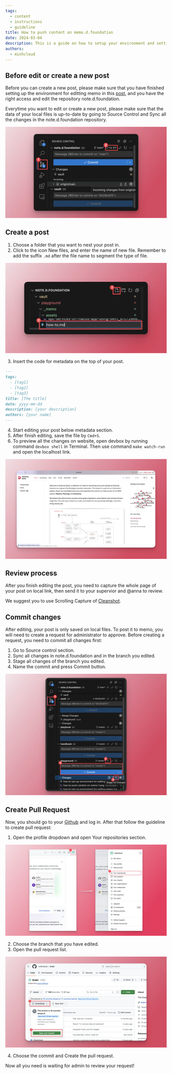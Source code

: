 ```yaml
---
tags:
  - content
  - instructions
  - guideline
title: How to push content on memo.d.foundation
date: 2024-03-04
description: This is a guide on how to setup your environment and settings to push content to our notes website, note.d.foundation.
authors:
  - minhcloud
---
```


## Before edit or create a new post
Before you can create a new post, please make sure that you have finished setting up the environment for editting memo in this [post](https://memo.d.foundation/playground/_memo/how-to-set-up-environment-for-editing-memo/), and you have the right access and edit the repository note.d.foundation. 

Everytime you want to edit or create a new post, please make sure that the data of your local files is up-to-date by going to Source Control and Sync all the changes in the note.d.foundation repository.

![](assets/how-to-push-content-on-note-d_how-to-push-content-on-memo-1.webp)

## Create a post 
1. Choose a folder that you want to nest your post in.
2. Click to the icon New files, and enter the name of new file. Remember to add the suffix `.md` after the file name to segment the type of file. 

![](assets/how-to-push-content-on-note-d_how-to-push-content-on-memo-5.webp)

3. Insert the code for metadata on the top of your post. 

```md
---
tags: 
  - [tag1]
  - [tag2]
  - [tag3]
title: [The title]
date: yyyy-mm-dd
description: [your description]
authors: [your name]
---
```

4. Start editing your post below metadata section.
5. After finish editing, save the file by `Cmd+S`.
6. To preview all the changes on website, open devbox by running command `devbox shell` in Terminal. Then use command `make watch-run` and open the localhost link. 

![](assets/how-to-push-content-on-note-d_how-to-set-up-environment-for-editing-memo-2.webp)

## Review process
After you finish editing the post, you need to capture the whole page of your post on local link, then send it to your supervior and @anna to review. 

We suggest you to use Scrolling Capture of [Cleanshot](https://cleanshot.com/).

## Commit changes 
After editing, your post is only saved on local files. To post it to memo, you will need to create a request for administrator to approve. Before creating a request, you need to commit all changes first:
1. Go to Source control section.
2. Sync all changes in note.d.foundation and in the branch you edited.
3. Stage all changes of the branch you edited.
4. Name the commit and press Commit button.

![](assets/how-to-push-content-on-note-d_how-to-push-content-on-memo-2.webp)

## Create Pull Request 
Now, you should go to your [Github](https://github.com/) and log in. After that follow the guideline to create pull request: 

1. Open the profile dropdown and open Your repositories section.

![](assets/how-to-push-content-on-note-d_how-to-push-content-on-memo-3.webp)

2. Choose the branch that you have edited.
3. Open the pull request list.

![](assets/how-to-push-content-on-note-d_how-to-push-content-on-memo-4.webp)

4. Choose the commit and Create the pull request.


Now all you need is waiting for admin to review your request! 
